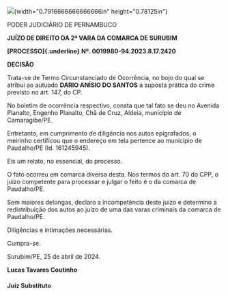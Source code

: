 ![](media/image1.png){width="0.7916666666666666in" height="0.78125in"}

PODER JUDICIÁRIO DE PERNAMBUCO

**JUÍZO DE DIREITO DA 2ª VARA DA COMARCA DE SURUBIM**

**[PROCESSO]{.underline} Nº. 0019980-94.2023.8.17.2420**

**DECISÃO**

Trata-se de Termo Circunstanciado de Ocorrência, no bojo do qual se
atribui ao autuado **DARIO ANÍSIO DO SANTOS** a suposta prática do crime
previsto no art. 147, do CP.

No boletim de ocorrência respectivo, consta que tal fato se deu no
Avenida Planalto, Engenho Planalto, Chã de Cruz, Aldeia, município de
Camaragibe/PE.

Entretanto, em cumprimento de diligência nos autos epigrafados, o
meirinho certificou que o endereço em tela pertence ao município de
Paudalho/PE (Id. 161245945).

Eis um relato, no essencial, do processo.

O fato ocorreu em comarca diversa desta. Nos termos do art. 70 do CPP, o
juízo competente para processar e julgar o feito é o da comarca de
Paudalho/PE.

Sem maiores delongas, declaro a incompetência deste juízo e determino a
redistribuição dos autos ao juízo de uma das varas criminais da comarca
de Paudalho/PE.

Diligências e intimações necessárias.

Cumpra-se.

Surubim/PE, 25 de abril de 2024.

**Lucas Tavares Coutinho**

#### Juiz Substituto
